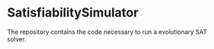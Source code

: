 # SatisfiabilitySimulator
The repository contains the code necessary to run a evolutionary SAT solver.
